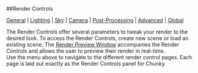 ##Render Controls

[General][0] | [Lighting][1] | [Sky][2] | [Camera][3] | [Post-Processing][4] | [Advanced][5] | [Global][6]  

[0]:render_controls_general.html
[1]:render_controls_lighting.html
[2]:render_controls_sky.html
[3]:render_controls_camera.html
[4]:render_controls_post-processing.html
[5]:render_controls_advanced.html
[6]:render_controls_global.html  

The Render Controls offer several parameters to tweak your render to the desired look.  To access the Render Controls, create new scene or load an existing scene.  The [Render Preview Window][10] accompanies the Render Controls and allows the user to preview their render in real-time.  
Use the menu above to navigate to the different render control pages.  Each page is laid out exactly as the Render Controls panel for Chunky.

[10]:render_preview.html

